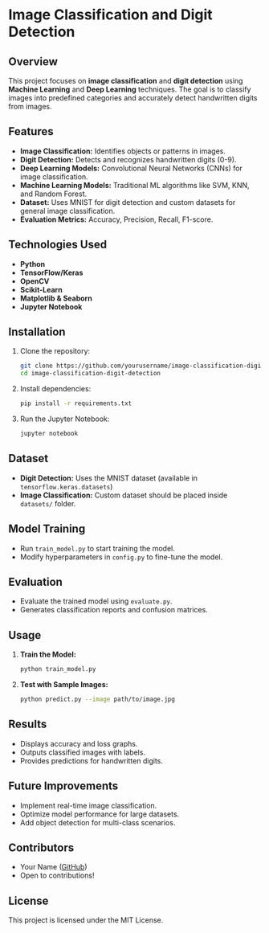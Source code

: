 # Image Classification and Digit Detection

## Overview
This project focuses on **image classification** and **digit detection** using **Machine Learning** and **Deep Learning** techniques. The goal is to classify images into predefined categories and accurately detect handwritten digits from images.

## Features
- **Image Classification:** Identifies objects or patterns in images.
- **Digit Detection:** Detects and recognizes handwritten digits (0-9).
- **Deep Learning Models:** Convolutional Neural Networks (CNNs) for image classification.
- **Machine Learning Models:** Traditional ML algorithms like SVM, KNN, and Random Forest.
- **Dataset:** Uses MNIST for digit detection and custom datasets for general image classification.
- **Evaluation Metrics:** Accuracy, Precision, Recall, F1-score.

## Technologies Used
- **Python**
- **TensorFlow/Keras**
- **OpenCV**
- **Scikit-Learn**
- **Matplotlib & Seaborn**
- **Jupyter Notebook**

## Installation
1. Clone the repository:
   ```bash
   git clone https://github.com/yourusername/image-classification-digit-detection.git
   cd image-classification-digit-detection
   ```
2. Install dependencies:
   ```bash
   pip install -r requirements.txt
   ```
3. Run the Jupyter Notebook:
   ```bash
   jupyter notebook
   ```

## Dataset
- **Digit Detection:** Uses the MNIST dataset (available in `tensorflow.keras.datasets`)
- **Image Classification:** Custom dataset should be placed inside `datasets/` folder.

## Model Training
- Run `train_model.py` to start training the model.
- Modify hyperparameters in `config.py` to fine-tune the model.

## Evaluation
- Evaluate the trained model using `evaluate.py`.
- Generates classification reports and confusion matrices.

## Usage
1. **Train the Model:**
   ```bash
   python train_model.py
   ```
2. **Test with Sample Images:**
   ```bash
   python predict.py --image path/to/image.jpg
   ```

## Results
- Displays accuracy and loss graphs.
- Outputs classified images with labels.
- Provides predictions for handwritten digits.

## Future Improvements
- Implement real-time image classification.
- Optimize model performance for large datasets.
- Add object detection for multi-class scenarios.

## Contributors
- Your Name ([GitHub](https://github.com/yourusername))
- Open to contributions!

## License
This project is licensed under the MIT License.


